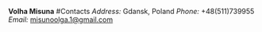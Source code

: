 **Volha Misuna** 
#Contacts
*Address:* Gdansk, Poland
*Phone:* +48(511)739955 
*Email:* misunoolga.1@gmail.com
